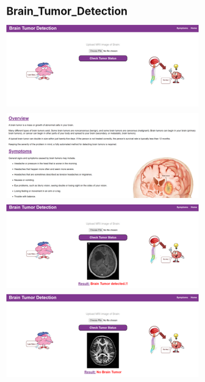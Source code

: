 # Brain_Tumor_Detection

![image alt](https://github.com/m0nisudheer/Brain_Tumor_Detection/blob/cee79c09fb71fc45bb3eb332815f7d88b9facc17/Project/interface.PNG)

![image alt](https://github.com/m0nisudheer/Brain_Tumor_Detection/blob/cee79c09fb71fc45bb3eb332815f7d88b9facc17/Project/symp.PNG)

![image alt](https://github.com/m0nisudheer/Brain_Tumor_Detection/blob/cee79c09fb71fc45bb3eb332815f7d88b9facc17/Project/tumor.PNG)

![image alt](https://github.com/m0nisudheer/Brain_Tumor_Detection/blob/cee79c09fb71fc45bb3eb332815f7d88b9facc17/Project/notumor.PNG)
